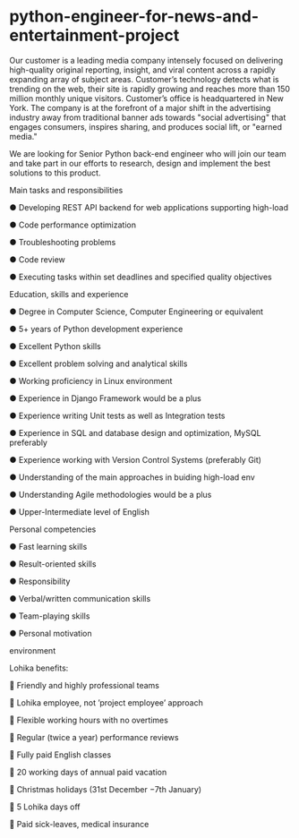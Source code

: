 # python-engineer-for-news-and-entertainment-project
Our customer is a leading media company intensely focused on delivering high-quality original   reporting, insight, and viral content across a rapidly expanding array of subject areas.   Customer’s technology detects what is trending on the web, their site is rapidly growing and   reaches more than 150 million monthly unique visitors. Customer’s office is headquartered in   New York.
The company is at the forefront of a major shift in the advertising industry away from
traditional banner ads towards "social advertising" that engages consumers, inspires sharing, 
and produces social lift, or "earned media."

We are looking for Senior Python back-end engineer who will join our team and take part in 
our efforts to research, design and implement the best solutions to this product.

Main tasks and responsibilities

● Developing REST API backend for web applications supporting high-load 

● Code performance optimization

● Troubleshooting problems

● Code review

● Executing tasks within set deadlines and specified quality objectives

Education, skills and experience

● Degree in Computer Science, Computer Engineering or equivalent

● 5+ years of Python development experience

● Excellent Python skills

● Excellent problem solving and analytical skills

● Working proficiency in Linux environment

● Experience in Django Framework would be a plus

● Experience writing Unit tests as well as Integration tests

● Experience in SQL and database design and optimization, MySQL preferably

● Experience working with Version Control Systems (preferably Git)

● Understanding of the main approaches in buiding high-load env

● Understanding Agile methodologies would be a plus

● Upper-Intermediate level of English

Personal competencies

● Fast learning skills

● Result-oriented skills

● Responsibility

● Verbal/written communication skills

● Team-playing skills

● Personal motivation

environment

Lohika benefits:

 Friendly and highly professional teams

 Lohika employee, not ’project employee’ approach

 Flexible working hours with no overtimes

 Regular (twice a year) performance reviews

 Fully paid English classes

 20 working days of annual paid vacation

 Christmas holidays (31st December −7th January)

 5 Lohika days off

 Paid sick-leaves, medical insurance
